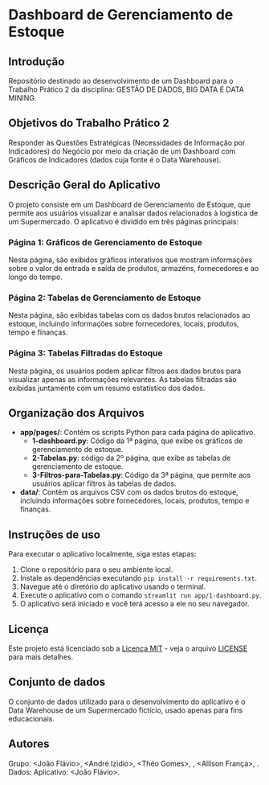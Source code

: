 # Dashboard de Gerenciamento de Estoque

## Introdução
Repositório destinado ao desenvolvimento de um Dashboard para o Trabalho Prático 2 da disciplina: GESTÃO DE DADOS, BIG DATA E DATA MINING.

## Objetivos do Trabalho Prático 2
Responder às Questões Estratégicas (Necessidades de Informação por Indicadores) do Negócio por meio da criação de um Dashboard com Gráficos de Indicadores (dados cuja fonte é o Data Warehouse).

## Descrição Geral do Aplicativo
O projeto consiste em um Dashboard de Gerenciamento de Estoque, que permite aos usuários visualizar e analisar dados relacionados à logistica de um Supermercado. O aplicativo é dividido em três páginas principais:

### Página 1: Gráficos de Gerenciamento de Estoque
Nesta página, são exibidos gráficos interativos que mostram informações sobre o valor de entrada e saída de produtos, armazéns, fornecedores e ao longo do tempo.

### Página 2: Tabelas de Gerenciamento de Estoque
Nesta página, são exibidas tabelas com os dados brutos relacionados ao estoque, incluindo informações sobre fornecedores, locais, produtos, tempo e finanças.

### Página 3: Tabelas Filtradas do Estoque
Nesta página, os usuários podem aplicar filtros aos dados brutos para visualizar apenas as informações relevantes. As tabelas filtradas são exibidas juntamente com um resumo estatístico dos dados.

## Organização dos Arquivos
- **app/pages/**: Contém os scripts Python para cada página do aplicativo.
  - **1-dashboard.py**: Código da 1ª página, que exibe os gráficos de gerenciamento de estoque.
  - **2-Tabelas.py**: código da 2º página, que exibe as tabelas de gerenciamento de estoque.
  - **3-Filtros-para-Tabelas.py**: Código da 3ª página, que permite aos usuários aplicar filtros às tabelas de dados.
- **data/**: Contém os arquivos CSV com os dados brutos do estoque, incluindo informações sobre fornecedores, locais, produtos, tempo e finanças.

## Instruções de uso
Para executar o aplicativo localmente, siga estas etapas:

1. Clone o repositório para o seu ambiente local.
2. Instale as dependências executando `pip install -r requirements.txt`.
3. Navegue até o diretório do aplicativo usando o terminal.
4. Execute o aplicativo com o comando `streamlit run app/1-dashboard.py`.
5. O aplicativo será iniciado e você terá acesso a ele no seu navegador.

## Licença
Este projeto está licenciado sob a [Licença MIT](LICENSE) - veja o arquivo [LICENSE](LICENSE) para mais detalhes.

## Conjunto de dados
O conjunto de dados utilizado para o desenvolvimento do aplicativo é o Data Warehouse de um Supermercado fictício, usado apenas para fins educacionais.

## Autores 
Grupo: <João Flávio>, <André Izidio>, <Théo Gomes>, <Pedro Bastos>, <Allison França>, <Maria Clara Thomaz>.
Dados: 
Aplicativo: <João Flávio>.